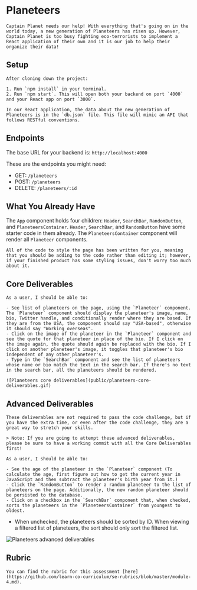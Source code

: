 # Planeteers

    Captain Planet needs our help! With everything that's going on in the world today, a new generation of Planeteers has risen up. However, Captain Planet is too busy fighting eco-terrorists to implement a React application of their own and it is our job to help their organize their data!

## Setup

    After cloning down the project:

    1. Run `npm install` in your terminal.
    2. Run `npm start`. This will open both your backend on port `4000` and your React app on port `3000`.

    In our React application, the data about the new generation of Planeteers is in the `db.json` file. This file will mimic an API that follows RESTful conventions.

## Endpoints

The base URL for your backend is: `http://localhost:4000`

These are the endpoints you might need:

- GET: `/planeteers`
- POST: `/planeteers`
- DELETE: `/planeteers/:id`

## What You Already Have

The `App` component holds four children: `Header`, `SearchBar`, `RandomButton`, and `PlaneteersContainer`. `Header`, `SearchBar`, and `RandomButton` have some starter code in them already. The `PlaneteersContainer` component will render all `Planeteer` components.

    All of the code to style the page has been written for you, meaning that you should be adding to the code rather than editing it; however, if your finished product has some styling issues, don't worry too much about it.

## Core Deliverables

    As a user, I should be able to:

    - See list of planeteers on the page, using the `Planeteer` component. The `Planeteer` component should display the planeteer's image, name, bio, Twitter handle, and conditionally render where they are based. If they are from the USA, the component should say "USA-based", otherwise it should say "Working overseas".
    - Click on the image of the planeteer in the `Planeteer` component and see the quote for that planeteer in place of the bio. If I click on the image again, the quote should again be replaced with the bio. If I click on another planeteer's image, it toggles that planeteer's bio independent of any other planeteer's.
    - Type in the `SearchBar` component and see the list of planeteers whose name or bio match the text in the search bar. If there's no text in the search bar, all the planeteers should be rendered. 

    ![Planeteers core deliverables](public/planeteers-core-deliverables.gif)

## Advanced Deliverables

    These deliverables are not required to pass the code challenge, but if you have the extra time, or even after the code challenge, they are a great way to stretch your skills.

    > Note: If you are going to attempt these advanced deliverables, please be sure to have a working commit with all the Core Deliverables first!

    As a user, I should be able to:

    - See the age of the planeteer in the `Planeteer` component (To calculate the age, first figure out how to get the current year in JavaScript and then subtract the planeteer's birth year from it.)
    - Click the `RandomButton` to render a random planeteer to the list of planeteers on the page. Additionally, the new random planeteer should be persisted to the database.
    - Click on a checkbox in the `SearchBar` component that, when checked, sorts the planeteers in the `PlaneteersContainer` from youngest to oldest. 
* When unchecked, the planeteers should be sorted by ID. When viewing a filtered list of planeteers, the sort should only sort the filtered list.

![Planeteers advanced deliverables](public/planeteers-advanced-deliverables.gif)

## Rubric

    You can find the rubric for this assessment [here](https://github.com/learn-co-curriculum/se-rubrics/blob/master/module-4.md).
